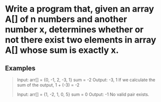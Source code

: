 # Write a program that, given an array A[] of n numbers and another number x, determines whether or not there exist two elements in array A[] whose sum is exactly x. 

## Examples

> Input: arr[] = {0, -1, 2, -3, 1}
>        sum = -2
> Output: -3, 1
> If we calculate the sum of the output,
> 1 + (-3) = -2
>
> Input: arr[] = {1, -2, 1, 0, 5}
>        sum = 0
> Output: -1
> No valid pair exists.
```
